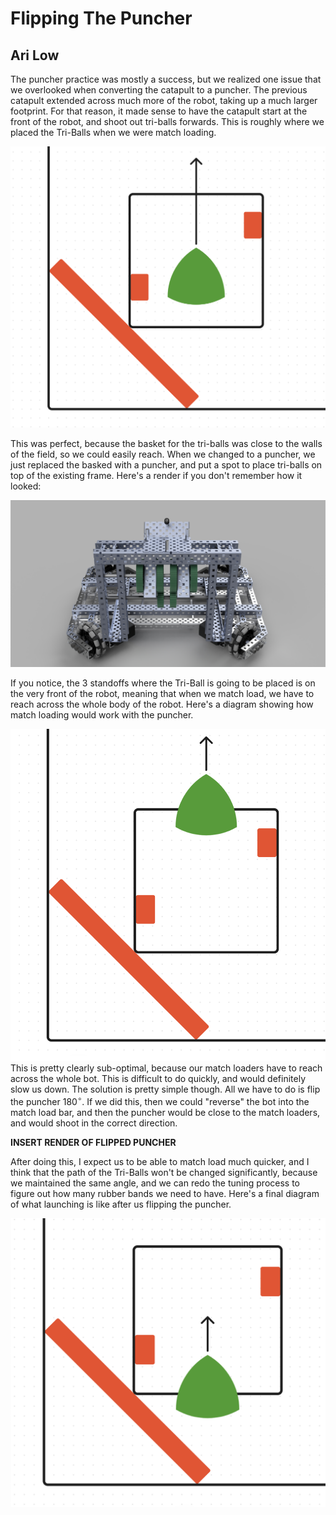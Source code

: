 # Flipping The Puncher
## Ari Low

The puncher practice was mostly a success, but we realized one issue that we overlooked when converting the catapult to a puncher. The previous catapult extended across much more of the robot, taking up a much larger footprint. For that reason, it made sense to have the catapult start at the front of the robot, and shoot out tri-balls forwards. This is roughly where we placed the Tri-Balls when we were match loading. 

![](images/OldMatchLoading.png)

This was perfect, because the basket for the tri-balls was close to the walls of the field, so we could easily reach. When we changed to a puncher, we just replaced the basked with a puncher, and put a spot to place tri-balls on top of the existing frame. Here's a render if you don't remember how it looked:

![](images/RobotWithPuncher.jpg)

If you notice, the 3 standoffs where the Tri-Ball is going to be placed is on the very front of the robot, meaning that when we match load, we have to reach across the whole body of the robot. Here's a diagram showing how match loading would work with the puncher. 

![](images/BadNewMatchLoading.png)
This is pretty clearly sub-optimal, because our match loaders have to reach across the whole bot. This is difficult to do quickly, and would definitely slow us down. The solution is pretty simple though. All we have to do is flip the puncher $180^\circ$. If we did this, then we could "reverse" the bot into the match load bar, and then the puncher would be close to the match loaders, and would shoot in the correct direction. 

**INSERT RENDER OF FLIPPED PUNCHER**

After doing this, I expect us to be able to match load much quicker, and I think that the path of the Tri-Balls won't be changed significantly, because we maintained the same angle, and we can redo the tuning process to figure out how many rubber bands we need to have. Here's a final diagram of what launching is like after us flipping the puncher. 

![](images/FinalPuncher.png)